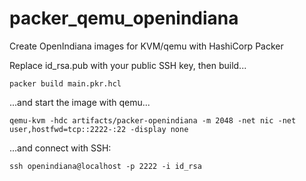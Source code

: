 # packer_qemu_openindiana
Create OpenIndiana images for KVM/qemu with HashiCorp Packer

Replace id_rsa.pub with your public SSH key, then build...
```
packer build main.pkr.hcl
```

...and start the image with qemu...
```
qemu-kvm -hdc artifacts/packer-openindiana -m 2048 -net nic -net user,hostfwd=tcp::2222-:22 -display none
```
...and connect with SSH:
```
ssh openindiana@localhost -p 2222 -i id_rsa
```

